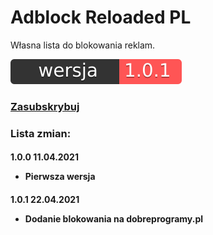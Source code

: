 # Adblock Reloaded PL
Własna lista do blokowania reklam.

[![Aktualna wersja](https://raw.githubusercontent.com/moniga9/Adblock-Reloaded-PL/main/extras/badge.svg)](https://raw.githubusercontent.com/moniga9/Adblock-Reloaded-PL/main/Adblock_Reloaded_PL.txt)

<h3> <a href="https://subscribe.adblockplus.org?location=https%3A%2F%2Fraw.githubusercontent.com%2Fmoniga9%2FAdblock-Reloaded-PL%2Fmain%2FAdblock_Reloaded_PL.txt&amp;title=Adblock%20Reloaded%20PL">Zasubskrybuj</a>

<h3> Lista zmian:
  
<h4> 1.0.0 11.04.2021
  
* Pierwsza wersja
  
<h4> 1.0.1 22.04.2021
  
* Dodanie blokowania na dobreprogramy.pl 
